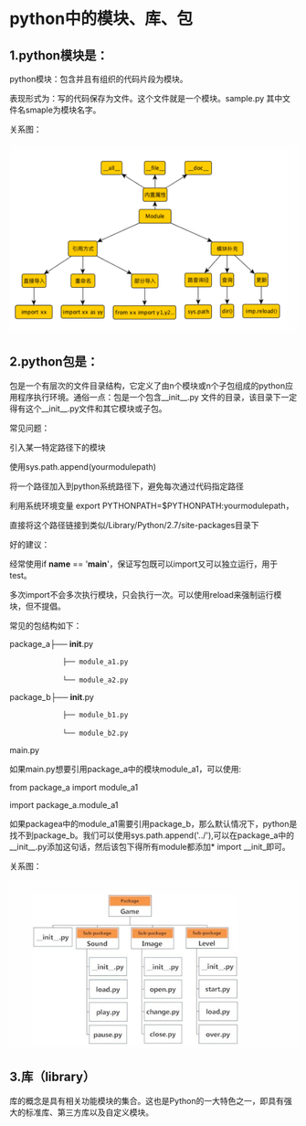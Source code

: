 # python中的模块、库、包


## 1.python模块是：
python模块：包含并且有组织的代码片段为模块。

表现形式为：写的代码保存为文件。这个文件就是一个模块。sample.py 其中文件名smaple为模块名字。

关系图：

![关系图](./image/python_4_1.jpg)


## 2.python包是：
包是一个有层次的文件目录结构，它定义了由n个模块或n个子包组成的python应用程序执行环境。通俗一点：包是一个包含__init__.py 文件的目录，该目录下一定得有这个__init__.py文件和其它模块或子包。

常见问题：

引入某一特定路径下的模块

使用sys.path.append(yourmodulepath)

将一个路径加入到python系统路径下，避免每次通过代码指定路径

利用系统环境变量 export PYTHONPATH=$PYTHONPATH:yourmodulepath，

直接将这个路径链接到类似/Library/Python/2.7/site-packages目录下

好的建议：

经常使用if __name__ == '__main__'，保证写包既可以import又可以独立运行，用于test。

多次import不会多次执行模块，只会执行一次。可以使用reload来强制运行模块，但不提倡。

常见的包结构如下：                 

package_a├── __init__.py

                 ├── module_a1.py

                 └── module_a2.py

package_b├── __init__.py

                 ├── module_b1.py 

                 └── module_b2.py

main.py

如果main.py想要引用package_a中的模块module_a1，可以使用:

from package_a import module_a1

import package_a.module_a1

如果packagea中的module_a1需要引用package_b，那么默认情况下，python是找不到package_b。我们可以使用sys.path.append('../'),可以在package_a中的__init__.py添加这句话，然后该包下得所有module都添加* import __init_即可。

关系图：


![关系图](./image/python_4_2.jpg)


## 3.库（library）
库的概念是具有相关功能模块的集合。这也是Python的一大特色之一，即具有强大的标准库、第三方库以及自定义模块。
